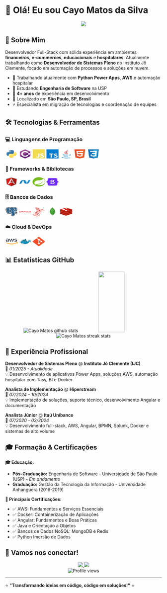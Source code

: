 # 👋 Olá! Eu sou Cayo Matos da Silva

<div align="center">
  <img src="https://readme-typing-svg.herokuapp.com/?color=00bfbf&size=35&center=true&vCenter=true&width=1000&lines=Desenvolvedor+Full-Stack;+27+anos+de+idade;Especialista+em+Sistemas+Financeiros;Apaixonado+por+Tecnologia!" />
</div>

## 🚀 Sobre Mim

Desenvolvedor Full-Stack com sólida experiência em ambientes **financeiros**, **e-commerces**, **educacionais** e **hospitalares**. Atualmente trabalhando como **Desenvolvedor de Sistemas Pleno** no Instituto Jô Clemente, focado em automação de processos e soluções em nuvem.

- 🔭 Trabalhando atualmente com **Python** **Power Apps**, **AWS** e automação hospitalar
- 🌱 Estudando **Engenharia de Software** na USP
- 💼 **4+ anos** de experiência em desenvolvimento
- 📍 Localizado em **São Paulo, SP, Brasil**
- ⚡ Especialista em migração de tecnologias e coordenação de equipes

## 🛠️ Tecnologias & Ferramentas

### 💻 Linguagens de Programação
<div style="display: inline_block">
  <img align="center" alt="Python" height="30" width="40" src="https://raw.githubusercontent.com/devicons/devicon/master/icons/python/python-original.svg">
  <img align="center" alt="Csharp" height="30" width="40" src="https://raw.githubusercontent.com/devicons/devicon/master/icons/csharp/csharp-original.svg">
  <img align="center" alt="JavaScript" height="30" width="40" src="https://raw.githubusercontent.com/devicons/devicon/master/icons/javascript/javascript-plain.svg">
  <img align="center" alt="TypeScript" height="30" width="40" src="https://raw.githubusercontent.com/devicons/devicon/master/icons/typescript/typescript-plain.svg">
  <img align="center" alt="Java" height="30" width="40" src="https://raw.githubusercontent.com/devicons/devicon/master/icons/java/java-original.svg">
  <img align="center" alt="HTML5" height="30" width="40" src="https://raw.githubusercontent.com/devicons/devicon/master/icons/html5/html5-original.svg">
  <img align="center" alt="CSS3" height="30" width="40" src="https://raw.githubusercontent.com/devicons/devicon/master/icons/css3/css3-original.svg">
</div>

### 🔧 Frameworks & Bibliotecas
<div style="display: inline_block">
  <img align="center" alt="Angular" height="30" width="40" src="https://raw.githubusercontent.com/devicons/devicon/master/icons/angularjs/angularjs-original.svg">
  <img align="center" alt="DotNet" height="30" width="40" src="https://raw.githubusercontent.com/devicons/devicon/master/icons/dot-net/dot-net-original.svg">
  <img align="center" alt="Spring" height="30" width="40" src="https://raw.githubusercontent.com/devicons/devicon/master/icons/spring/spring-original.svg">
  <img align="center" alt="Bootstrap" height="30" width="40" src="https://raw.githubusercontent.com/devicons/devicon/master/icons/bootstrap/bootstrap-plain.svg">
</div>

### 🗄️ Bancos de Dados
<div style="display: inline_block">
  <img align="center" alt="PostgreSQL" height="30" width="40" src="https://raw.githubusercontent.com/devicons/devicon/master/icons/postgresql/postgresql-original.svg">
  <img align="center" alt="Oracle" height="30" width="40" src="https://raw.githubusercontent.com/devicons/devicon/master/icons/oracle/oracle-original.svg">
  <img align="center" alt="SQLServer" height="30" width="40" src="https://raw.githubusercontent.com/devicons/devicon/master/icons/microsoftsqlserver/microsoftsqlserver-plain.svg">
  <img align="center" alt="MongoDB" height="30" width="40" src="https://raw.githubusercontent.com/devicons/devicon/master/icons/mongodb/mongodb-original.svg">
  <img align="center" alt="Redis" height="30" width="40" src="https://raw.githubusercontent.com/devicons/devicon/master/icons/redis/redis-original.svg">
</div>

### ☁️ Cloud & DevOps
<div style="display: inline_block">
  <img align="center" alt="AWS" height="30" width="40" src="https://raw.githubusercontent.com/devicons/devicon/master/icons/amazonwebservices/amazonwebservices-original.svg">
  <img align="center" alt="Docker" height="30" width="40" src="https://raw.githubusercontent.com/devicons/devicon/master/icons/docker/docker-original.svg">
  <img align="center" alt="Git" height="30" width="40" src="https://raw.githubusercontent.com/devicons/devicon/master/icons/git/git-original.svg">
</div>

## 📊 Estatísticas GitHub

<div align="center">
  <img width="49%" height="195px" src="https://github-readme-stats.vercel.app/api?username=cayomattos&show_icons=true&count_private=true&hide_border=true&title_color=00bfbf&icon_color=00bfbf&text_color=c9d1d9&bg_color=0d1117" alt="Cayo Matos github stats" /> 
  <img width="41%" height="195px" src="https://github-readme-stats.vercel.app/api/top-langs/?username=cayomattos&layout=compact&hide_border=true&title_color=00bfbf&text_color=00bfbf&bg_color=0d1117" />
</div>

<div align="center">
  <img src="https://github-readme-streak-stats.herokuapp.com?user=cayomattos&theme=dark&hide_border=true&stroke=0000&background=0D1117&ring=00bfbf&fire=00bfbf&currStreakLabel=00bfbf" alt="Cayo Matos streak stats"/>
</div>

## 💼 Experiência Profissional


**Desenvolvedor de Sistemas Pleno** @ **Instituto Jô Clemente (IJC)**  
📅 *01/2025 - Atualidade*  
💡 Desenvolvimento de aplicativos Power Apps, soluções AWS, automação hospitalar com Tasy, BI e Docker


**Analista de Implementação** @ **Hiperstream**  
📅 *07/2024 - 10/2024*  
💡 Implementação de soluções, suporte técnico, desenvolvimento Angular e documentação


**Analista Júnior** @ **Itaú Unibanco**  
📅 *07/2020 - 02/2024*  
💡 Desenvolvimento full-stack, AWS, Angular, BPMN, Splunk, Docker e sistemas de alto volume



## 🎓 Formação & Certificações

**🎓 Educação:**
- **Pós-Graduação:** Engenharia de Software - Universidade de São Paulo (USP) - *Em andamento*
- **Graduação:** Gestão da Tecnologia da Informação - Universidade Anhanguera (2016-2019)

**📜 Principais Certificações:**
- ✅ AWS: Fundamentos e Serviços Essenciais
- ✅ Docker: Containerização de Aplicações
- ✅ Angular: Fundamentos e Boas Práticas
- ✅ Java e Orientação a Objetos
- ✅ Bancos de Dados NoSQL: MongoDB e Redis
- ✅ Python Imersão de Dados


## 🔗 Vamos nos conectar!

<div align="center">
  <a href="https://www.linkedin.com/in/cayo-matos-da-silva-0659b6116/" target="_blank">
    <img src="https://img.shields.io/badge/-LinkedIn-%230077B5?style=for-the-badge&logo=linkedin&logoColor=white" target="_blank">
  </a>
  <a href="mailto:cayomattos@outlook.com">
    <img src="https://img.shields.io/badge/-Gmail-%23333?style=for-the-badge&logo=gmail&logoColor=white" target="_blank">
  </a>
</div>

<div align="center">
  <img src="https://komarev.com/ghpvc/?username=cayomattos&color=00bfbf&style=flat-square" alt="Profile views" />
</div>

---
⭐️ **"Transformando ideias em código, código em soluções!"** ⭐️

